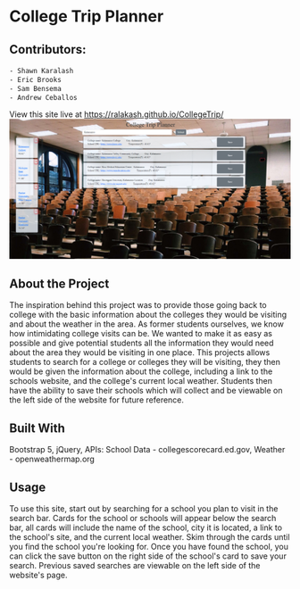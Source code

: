 # College Trip Planner
## Contributors: 
    - Shawn Karalash
    - Eric Brooks
    - Sam Bensema
    - Andrew Ceballos

View this site live at https://ralakash.github.io/CollegeTrip/
![CollegeTrip main page screenshot, background of site is of a college lecture hall](./assets/images/main-page-cards.png)

## About the Project
The inspiration behind this project was to provide those going back to college with the basic information about the colleges they would be visiting and about the weather in the area. As former students ourselves, we know how intimidating college visits can be. We wanted to make it as easy as possible and give potential students all the information they would need about the area they would be visiting in one place. This projects allows students to search for a college or colleges they will be visiting, they then would be given the information about the college, including a link to the schools website, and the college's current local weather. Students then have the ability to save their schools which will collect and be viewable on the left side of the website for future reference.

## Built With
Bootstrap 5,
jQuery,
APIs: 
School Data - collegescorecard.ed.gov,
Weather - openweathermap.org

## Usage
To use this site, start out by searching for a school you plan to visit in the search bar. Cards for the school or schools will appear below the search bar, all cards will include the name of the school, city it is located, a link to the school's site, and the current local weather. Skim through the cards until you find the school you're looking for. Once you have found the school, you can click the save button on the right side of the school's card to save your search. Previous saved searches are viewable on the left side of the website's page.
